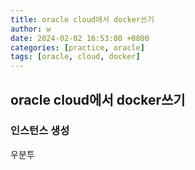 ```yaml
---
title: oracle cloud에서 docker쓰기
author: w
date: 2024-02-02 16:53:00 +0800
categories: [practice, oracle]
tags: [oracle, cloud, docker]
---
```


## oracle cloud에서 docker쓰기

### 인스턴스 생성
우분투